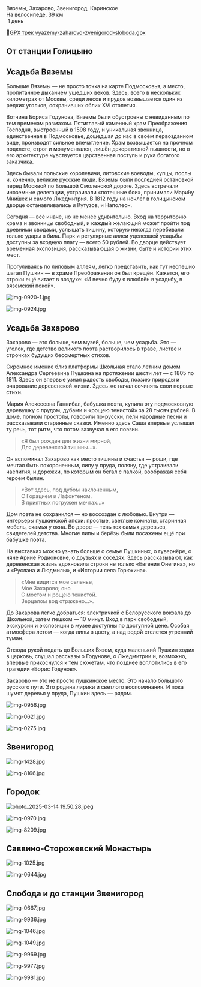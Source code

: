 
<link rel="stylesheet" href="../assets-custom/css/style-markdown.css">
<div class="cover-container" style="background-image: url('savinsky-monastyr-1600.jpg');">
	<div class="cover-text">
		<div class="cover-title">
            Вяземы, Захарово, Звенигород, Каринское
        </div>
		<div class="cover-description">
			<div class="packages-location">
                <img loading="lazy" src="../assets-custom/icon-bike.png" alt="" class="cover-icon">
                <div class="h4-default regular">На велосипеде, 39 км</div>
            </div>
            <div>
                <img class="cover-icon" loading="lazy" src="../assets-custom/icon-time.png" alt=""  />
                <span>1 день</span>
            </div>
		</div>
	</div>
</div>

<div id="map"></div>

[📍GPX трек vyazemy-zaharovo-zvenigorod-sloboda.gpx](vyazemy-zaharovo-zvenigorod-sloboda.gpx)




## От станции Голицыно



## Усадьба Вяземы

Большие Вяземы — не просто точка на карте Подмосковья, а место, пропитанное дыханием ушедших веков. Здесь, всего в нескольких километрах от Москвы, среди лесов и прудов возвышается один из редких уголков, сохранивших облик XVI столетия.

Вотчина Бориса Годунова, Вяземы были обустроены с невиданным по тем временам размахом. Пятиглавый каменный храм Преображения Господня, выстроенный в 1598 году, и уникальная звонница, единственная в Подмосковье, дошедшая до нас в своём первозданном виде, производят сильное впечатление. Храм возвышается на прочном подклете, строг и монументален, лишён декоративной пышности, но в его архитектуре чувствуется царственная поступь и рука богатого заказчика.

Здесь бывали польские королевичи, литовские воеводы, купцы, послы и, конечно, великие русские люди. Вяземы были последней остановкой перед Москвой по Большой Смоленской дороге. Здесь встречали иноземные делегации, устраивали «потешные бои», принимали Мари́ну Мни́шек и самого Лжедмитрия. В 1812 году на ночлег в голицынском дворце останавливались и Кутузов, и Наполеон.

Сегодня — всё иначе, но не менее удивительно. Вход на территорию храма и звонницы свободный, и каждый желающий может пройти под древними сводами, услышать тишину, которую некогда перебивали только удары в била. Парк и регулярные аллеи уцелевшей усадьбы доступны за входную плату — всего 50 рублей. Во дворце действует временная экспозиция, рассказывающая о жизни, быте и истории этих мест.

Прогуливаясь по липовым аллеям, легко представить, как тут неспешно шагал Пушкин — в храме Преображения он был крещён. Кажется, его строки ещё витает в воздухе: «И вечно буду я влюблён в усадьбу, в вяземский покой».


![img-0920-1.jpg](../0-images/zvenigorod/img-0920-1.jpg)

![img-0924.jpg](../0-images/zvenigorod/img-0924.jpg)



## Усадьба Захарово

Захарово — это больше, чем музей, больше, чем усадьба. Это — уголок, где детство великого поэта растворилось в траве, листве и строчках будущих бессмертных стихов.

Скромное имение близ платформы Школьная стало летним домом Александра Сергеевича Пушкина на протяжении шести лет — с 1805 по 1811. Здесь он впервые узнал радость свободы, поэзию природы и очарование деревенской жизни. Здесь же начал сочинять свои первые стихи.

Мария Алексеевна Ганнибал, бабушка поэта, купила эту подмосковную деревушку с прудом, дубами и «рощею тенистой» за 28 тысяч рублей. В доме, полном простоты, говорили по-русски, пели народные песни и рассказывали старинные сказки. Именно здесь Саша впервые услышал ту речь, тот ритм, что потом зазвучал в его поэзии.

> «Я был рожден для жизни мирной,  
Для деревенской тишины…». 

Он вспоминал Захарово как место тишины и счастья — рощи, где мечтал быть похороненным, липу у пруда, поляну, где устраивали чаепития, и дорожки, по которым он бегал с палкой, воображая себя героем былин.

> «Вот здесь, под дубом наклоненным,  
С Горацием и Лафонтеном.  
В приятных погружен мечтах…»

Дом поэта не сохранился — но воссоздан с любовью. Внутри — интерьеры пушкинской эпохи: простые, светлые комнаты, старинная мебель, скамья у окна. Во дворе — тень тех самых деревьев, свидетелей детства. Многие липы и берёзы были посажены ещё при бабушке поэта.

На выставках можно узнать больше о семье Пушкиных, о гувернёре, о няне Арине Родионовне, о друзьях и соседях. Здесь рассказывают, как деревенская жизнь вдохновила строки не только «Евгения Онегина», но и «Руслана и Людмилы», и «Истории села Горюхина».

> «Мне видится мое селенье,  
Мое Захарово; оно  
С мостом и рощею тенистой.  
Зерцалом вод отражено…». 

До Захарова легко добраться: электричкой с Белорусского вокзала до Школьной, затем пешком — 10 минут. Вход в парк свободный, экскурсии и экспозиции в музее доступны по доступной цене. Особая атмосфера летом — когда липы в цвету, а над водой стелется утренний туман.

Отсюда рукой подать до Больших Вязем, куда маленький Пушкин ходил в церковь, слушал рассказы о Годунове, о Лжедмитрии и, возможно, впервые прикоснулся к тем сюжетам, что позднее воплотились в его трагедии «Борис Годунов».

Захарово — это не просто пушкинское место. Это начало большого русского пути. Это родина лирики и светлого воспоминания. И пока шумят деревья у пруда, Пушкин здесь — рядом.



![img-0956.jpg](../0-images/zvenigorod/img-0956.jpg)

![img-0621.jpg](../0-images/zvenigorod/img-0621.jpg)

![img-0275.jpg](../0-images/zvenigorod/img-0275.jpg)




## Звенигород

![img-1428.jpg](../0-images/zvenigorod/img-1428.jpg)

![img-8166.jpg](../0-images/zvenigorod/img-8166.jpg)



## Городок

![photo_2025-03-14 19.50.28.jpeg](imgs/photo_2025-03-14%2019.50.28.jpeg)

![img-0970.jpg](../0-images/zvenigorod/img-0970.jpg)

![img-8209.jpg](../0-images/zvenigorod/img-8209.jpg)


## Саввино-Сторожевский Монастырь


![img-1025.jpg](../0-images/zvenigorod-mon/img-1025.jpg)

![img-0644.jpg](../0-images/zvenigorod-mon/img-0644.jpg)


## Слобода и до станции Звенигород

![img-0667.jpg](../0-images/zvenigorod/img-0667.jpg)

![img-9936.jpg](../0-images/zvenigorod/img-9936.jpg)

![img-1046.jpg](../0-images/zvenigorod/img-1046.jpg)

![img-1049.jpg](../0-images/zvenigorod/img-1049.jpg)


![img-9969.jpg](../0-images/zvenigorod/img-9969.jpg)

![img-9977.jpg](../0-images/zvenigorod/img-9977.jpg)

![img-9981.jpg](../0-images/zvenigorod/img-9981.jpg)











<link href="https://api.mapbox.com/mapbox-gl-js/v3.10.0/mapbox-gl.css" rel="stylesheet">
<script src="https://api.mapbox.com/mapbox-gl-js/v3.10.0/mapbox-gl.js"></script>
<script src="https://cdn.jsdelivr.net/npm/js-yaml@4.1.0/dist/js-yaml.min.js"></script>
<script src="../assets-custom/js/cozy-journey.js"></script>
<script>architectMap({
    tracks: [{path: 'vyazemy-zaharovo-zvenigorod-sloboda.gpx'}],
    points:  'points.yaml',
    zoom: 7.2,
    center: [37.49433, 55.59333],
    fitDuration: 6000
});
</script>